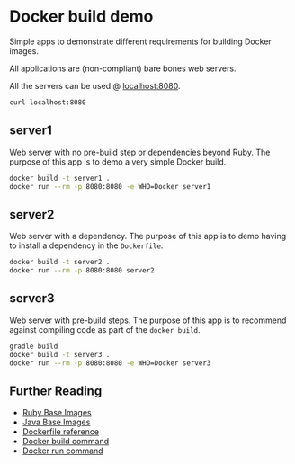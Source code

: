 # Docker build demo

Simple apps to demonstrate different requirements for building Docker images.

All applications are (non-compliant) bare bones web servers.

All the servers can be used @ [localhost:8080](http://localhost:8080/).

```bash
curl localhost:8080
```

## server1

Web server with no pre-build step or dependencies beyond Ruby.
The purpose of this app is to demo a very simple Docker build.

```bash
docker build -t server1 .
docker run --rm -p 8080:8080 -e WHO=Docker server1
```

## server2

Web server with a dependency.
The purpose of this app is to demo having to install a dependency in the
`Dockerfile`.

```bash
docker build -t server2 .
docker run --rm -p 8080:8080 server2
```

## server3

Web server with pre-build steps.
The purpose of this app is to recommend against compiling code as part of the
`docker build`.

```bash
gradle build
docker build -t server3 .
docker run --rm -p 8080:8080 -e WHO=Docker server3
```

## Further Reading

* [Ruby Base Images](https://hub.docker.com/_/ruby/)
* [Java Base Images](https://hub.docker.com/_/openjdk/)
* [Dockerfile reference](https://docs.docker.com/engine/reference/builder/)
* [Docker build command](https://docs.docker.com/engine/reference/commandline/build/)
* [Docker run command](https://docs.docker.com/engine/reference/commandline/run/)
